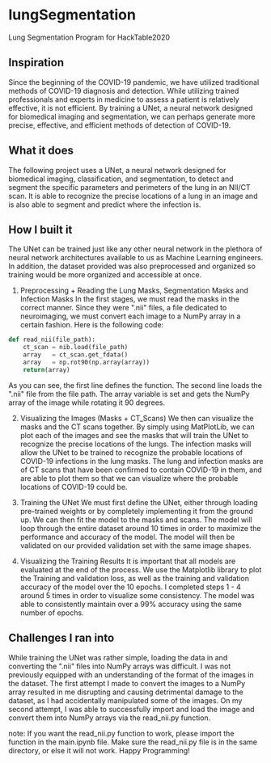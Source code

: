 # lungSegmentation
Lung Segmentation Program for HackTable2020

## Inspiration
Since the beginning of the COVID-19 pandemic, we have utilized traditional methods of COVID-19 diagnosis and detection. While utilizing trained professionals and experts in medicine to assess a patient is relatively effective, it is not efficient. By training a UNet, a neural network designed for biomedical imaging and segmentation, we can perhaps generate more precise, effective, and efficient methods of detection of COVID-19. 

## What it does
The following project uses a UNet, a neural network designed for biomedical imaging, classification, and segmentation, to detect and segment the specific parameters and perimeters of the lung in an NII/CT scan. It is able to recognize the precise locations of a lung in an image and is also able to segment and predict where the infection is. 

## How I built it
The UNet can be trained just like any other neural network in the plethora of neural network architectures available to us as Machine Learning engineers. In addition, the dataset provided was also preprocessed and organized so training would be more organized and accessible at once.

1. Preprocessing + Reading the Lung Masks, Segmentation Masks and Infection Masks
In the first stages, we must read the masks in the correct manner. Since they were ".nii" files, a file dedicated to neuroimaging, we must convert each image to a NumPy array in a certain fashion. Here is the following code:

```python
def read_nii(file_path):
    ct_scan = nib.load(file_path)
    array   = ct_scan.get_fdata()
    array   = np.rot90(np.array(array))
    return(array)
```
As you can see, the first line defines the function. The second line loads the ".nii" file from the file path. The array variable is set and gets the NumPy array of the image while rotating it 90 degrees.

2. Visualizing the Images (Masks + CT_Scans)
We then can visualize the masks and the CT scans together. By simply using MatPlotLib, we can plot each of the images and see the masks that will train the UNet to recognize the precise locations of the lungs. The infection masks will allow the UNet to be trained to recognize the probable locations of COVID-19 infections in the lung masks.
The lung and infection masks are of CT scans that have been confirmed to contain COVID-19 in them, and are able to plot them so that we can visualize where the probable locations of COVID-19 could be.

3. Training the UNet 
We must first define the UNet, either through loading pre-trained weights or by completely implementing it from the ground up. We can then fit the model to the masks and scans. The model will loop through the entire dataset around 10 times in order to maximize the performance and accuracy of the model. The model will then be validated on our provided validation set with the same image shapes. 

4. Visualizing the Training Results
It is important that all models are evaluated at the end of the process. We use the Matplotlib library to plot the Training and validation loss, as well as the training and validation accuracy of the model over the 10 epochs. I completed steps 1 - 4 around 5 times in order to visualize some consistency. The model was able to consistently maintain over a 99% accuracy using the same number of epochs. 

## Challenges I ran into
While training the UNet was rather simple, loading the data in and converting the ".nii" files into NumPy arrays was difficult. I was not previously equipped with an understanding of the format of the images in the dataset. The first attempt I made to convert the images to a NumPy array resulted in me disrupting and causing detrimental damage to the dataset, as I had accidentally manipulated some of the images. On my second attempt, I was able to successfully import and load the image and convert them into NumPy arrays via the read_nii.py function. 

note: If you want the read_nii.py function to work, please import the function in the main.ipynb file. Make sure the read_nii.py file is in the same directory, or else it will not work. Happy Programming!


